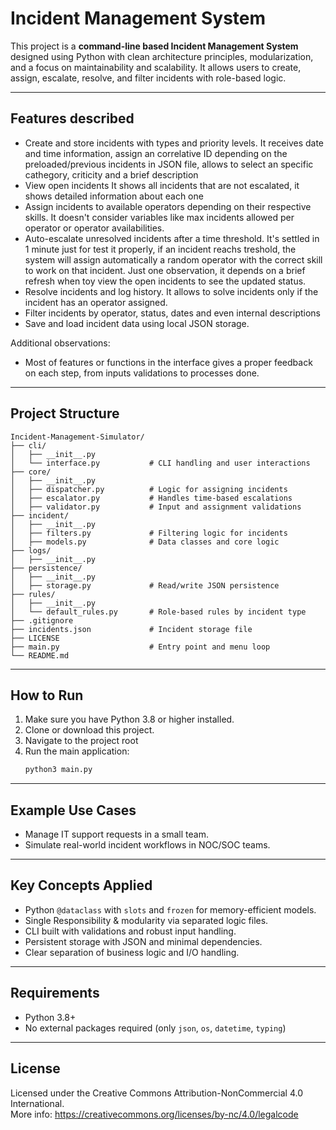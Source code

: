 # Incident Management System

This project is a **command-line based Incident Management System** designed using Python with clean architecture principles, modularization, and a focus on maintainability and scalability. It allows users to create, assign, escalate, resolve, and filter incidents with role-based logic.

---

## Features described

- Create and store incidents with types and priority levels.
   It receives date and time information, assign an correlative ID depending on the preloaded/previous incidents in JSON file, allows to select an specific cathegory, criticity and a brief description
- View open incidents
   It shows all incidents that are not escalated, it shows detailed information about each one
- Assign incidents to available operators depending on their respective skills.
   It doesn't consider variables like max incidents allowed per operator or operator availabilities.
- Auto-escalate unresolved incidents after a time threshold.
   It's settled in 1 minute just for test it properly, if an incident reachs treshold, the system will assign automatically a random operator with the correct skill to work on that incident. Just one observation, it depends on a brief refresh when toy view the open incidents to see the updated status.
- Resolve incidents and log history.
   It allows to solve incidents only if the incident has an operator assigned.
- Filter incidents by operator, status, dates and even internal descriptions
- Save and load incident data using local JSON storage.

Additional observations:
- Most of features or functions in the interface gives a proper feedback on each step, from inputs validations to processes done.

---

## Project Structure

```
Incident-Management-Simulator/
├── cli/
│   ├── __init__.py
│   └── interface.py           # CLI handling and user interactions
├── core/
│   ├── __init__.py
│   ├── dispatcher.py          # Logic for assigning incidents
│   ├── escalator.py           # Handles time-based escalations
│   ├── validator.py           # Input and assignment validations
├── incident/
│   ├── __init__.py
│   ├── filters.py             # Filtering logic for incidents
│   ├── models.py              # Data classes and core logic
├── logs/
│   ├── __init__.py
├── persistence/
│   ├── __init__.py
│   ├── storage.py             # Read/write JSON persistence
├── rules/
│   ├── __init__.py
│   └── default_rules.py       # Role-based rules by incident type
├── .gitignore
├── incidents.json             # Incident storage file
├── LICENSE
├── main.py                    # Entry point and menu loop
└── README.md
```

---

## How to Run

1. Make sure you have Python 3.8 or higher installed.
2. Clone or download this project.
3. Navigate to the project root
4. Run the main application:
   ```bash
   python3 main.py
   ```

---

## Example Use Cases

- Manage IT support requests in a small team.
- Simulate real-world incident workflows in NOC/SOC teams.

---

## Key Concepts Applied

- Python `@dataclass` with `slots` and `frozen` for memory-efficient models.
- Single Responsibility & modularity via separated logic files.
- CLI built with validations and robust input handling.
- Persistent storage with JSON and minimal dependencies.
- Clear separation of business logic and I/O handling.

---

## Requirements

- Python 3.8+
- No external packages required (only `json`, `os`, `datetime`, `typing`)

---

## License

Licensed under the Creative Commons Attribution-NonCommercial 4.0 International.  
More info: https://creativecommons.org/licenses/by-nc/4.0/legalcode
